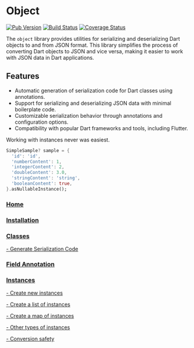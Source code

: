 # Object

[![Pub Version](https://img.shields.io/pub/v/object.svg)](https://pub.dev/packages/object)
[![Build Status](https://travis-ci.org/landamessenger/object.svg?branch=master)](https://travis-ci.org/landamessenger/object)
[![Coverage Status](https://coveralls.io/repos/github/landamessenger/object/badge.svg?branch=master)](https://coveralls.io/github/landamessenger/object?branch=master)

The `object` library provides utilities for serializing and deserializing Dart objects to and from JSON format. This library simplifies the process of converting Dart objects to JSON and vice versa, making it easier to work with JSON data in Dart applications.

## Features

- Automatic generation of serialization code for Dart classes using annotations.
- Support for serializing and deserializing JSON data with minimal boilerplate code.
- Customizable serialization behavior through annotations and configuration options.
- Compatibility with popular Dart frameworks and tools, including Flutter.

Working with instances never was easiest.

```dart
SimpleSample? sample = {
  'id': 'id',
  'numberContent': 1,
  'integerContent': 2,
  'doubleContent': 3.0,
  'stringContent': 'string',
  'booleanContent': true,
}.asNullableInstance();
```

### [Home](https://github.com/landamessenger/object/wiki)

### [Installation](https://github.com/landamessenger/object/wiki/Installation)

### [Classes](https://github.com/landamessenger/object/wiki/Classes)

[- Generate Serialization Code](https://github.com/landamessenger/object/wiki/Classes#generate-serialization-code)

### [Field Annotation](https://github.com/landamessenger/object/wiki/Field-Annotation)

### [Instances](https://github.com/landamessenger/object/wiki/Instances)

[- Create new instances](https://github.com/landamessenger/object/wiki/Instances#create-new-instances)

[- Create a list of instances](https://github.com/landamessenger/object/wiki/Instances#create-a-list-of-instances)

[- Create a map of instances](https://github.com/landamessenger/object/wiki/Instances#create-a-map-of-instances)

[- Other types of instances](https://github.com/landamessenger/object/wiki/Instances#other-types-of-instances)

[- Conversion safety](https://github.com/landamessenger/object/wiki/Instances#conversion-safety)
